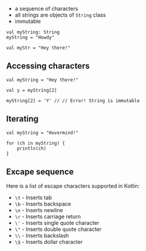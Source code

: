 * a sequence of characters
* all strings are objects of `String` class
* immutable
```
val myString: String
myString = "Howdy"

val myStr = "Hey there!"
```

## Accessing characters
```
val myString = "Hey there!"

val y = myString[2]

myString[2] = 'Y' // // Error! String is immutable
```

## Iterating
```
val myString = "Hovermind!"

for (ch in myString) {
    println(ch)
}
```

## Excape sequence
Here is a list of escape characters supported in Kotlin:
* `\t` - Inserts tab
* `\b` - Inserts backspace
* `\n` - Inserts newline
* `\r` - Inserts carriage return
* `\'` - Inserts single quote character
* `\"` - Inserts double quote character
* `\\` - Inserts backslash
* `\$` - Inserts dollar character

